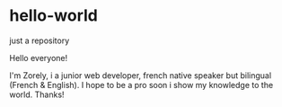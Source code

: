 # hello-world
just a repository

Hello everyone!

I'm Zorely, i a junior web developer, french native speaker but bilingual (French & English).
I hope to be a pro soon i show my knowledge to the world. Thanks!
